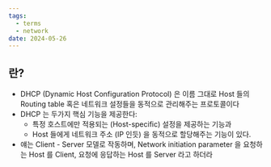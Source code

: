 ```yaml
---
tags:
  - terms
  - network
date: 2024-05-26
---
```

## 란?

- DHCP (Dynamic Host Configuration Protocol) 은 이름 그대로 Host 들의 Routing table 혹은 네트워크 설정들을 동적으로 관리해주는 프로토콜이다
- DHCP 는 두가지 핵심 기능을 제공한다:
	- 특정 호스트에만 적용되는 (Host-specific) 설정을 제공하는 기능과
	- Host 들에게 네트워크 주소 (IP 인듯) 을 동적으로 할당해주는 기능이 있다.
- 얘는 Client - Server 모델로 작동하며, Network initiation parameter 을 요청하는 Host 를 Client, 요청에 응답하는 Host 를 Server 라고 하더라